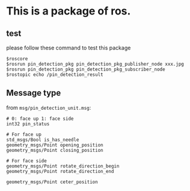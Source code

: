 # This is a package of ros.

## test
please follow these command to test this package
```shell
$roscore
$rosrun pin_detection_pkg pin_detection_pkg_publisher_node xxx.jpg
$rosrun pin_detection_pkg pin_detection_pkg_subscriber_node
$rostopic echo /pin_detection_result
```

## Message type

from `msg/pin_detection_unit.msg`:

```
# 0: face up 1: face side
int32 pin_status

# For face up
std_msgs/Bool is_has_needle
geometry_msgs/Point opening_position
geometry_msgs/Point closing_position

# For face side
geometry_msgs/Point rotate_direction_begin
geometry_msgs/Point rotate_direction_end

geometry_msgs/Point ceter_position
```
